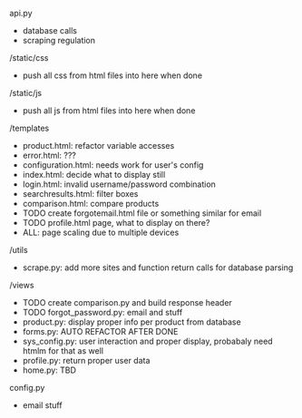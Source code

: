 api.py
  - database calls
  - scraping regulation

/static/css
  - push all css from html files into here when done

/static/js
  - push all js from html files into here when done

/templates
  - product.html: refactor variable accesses
  - error.html: ???
  - configuration.html: needs work for user's config
  - index.html: decide what to display still
  - login.html: invalid username/password combination
  - searchresults.html: filter boxes
  - comparison.html: compare products
  - TODO create forgotemail.html file or something similar for email
  - TODO profile.html page, what to display on there?
  - ALL: page scaling due to multiple devices

/utils
  - scrape.py: add more sites and function return calls for database parsing

/views
  - TODO create comparison.py and build response header
  - TODO forgot_password.py: email and stuff
  - product.py: display proper info per product from database
  - forms.py: AUTO REFACTOR AFTER DONE
  - sys_config.py: user interaction and proper display, probabaly need htmlm for that as well
  - profile.py: return proper user data
  - home.py: TBD

config.py
  - email stuff
